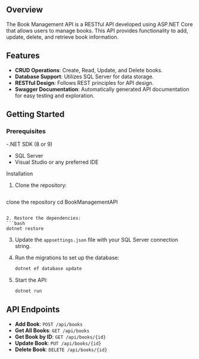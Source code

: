 ## Overview

The Book Management API is a RESTful API developed using ASP.NET Core that allows users to manage books. This API provides functionality to add, update, delete, and retrieve book information.

## Features

- **CRUD Operations**: Create, Read, Update, and Delete books.
- **Database Support**: Utilizes SQL Server for data storage.
- **RESTful Design**: Follows REST principles for API design.
- **Swagger Documentation**: Automatically generated API documentation for easy testing and exploration.

## Getting Started

### Prerequisites

-.NET SDK (8 or 9)
- SQL Server
- Visual Studio or any preferred IDE

 Installation

1. Clone the repository:
   ```bash
clone the repository 
cd BookManagementAPI
   ```

2. Restore the dependencies:
   ```bash
   dotnet restore
   ```

3. Update the `appsettings.json` file with your SQL Server connection string.

4. Run the migrations to set up the database:
   ```bash
   dotnet ef database update
   ```

5. Start the API:
   ```bash
   dotnet run
   ```

## API Endpoints

- **Add Book**: `POST /api/books`
- **Get All Books**: `GET /api/books`
- **Get Book by ID**: `GET /api/books/{id}`
- **Update Book**: `PUT /api/books/{id}`
- **Delete Book**: `DELETE /api/books/{id}`

